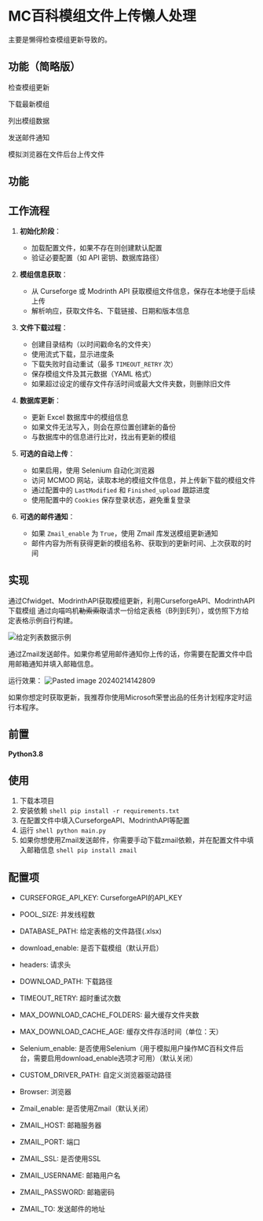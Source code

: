 # MC百科模组文件上传懒人处理
主要是懒得检查模组更新导致的。
## 功能（简略版）
检查模组更新

下载最新模组

列出模组数据

发送邮件通知

模拟浏览器在文件后台上传文件

## 功能

## 工作流程

1. **初始化阶段**：
   - 加载配置文件，如果不存在则创建默认配置
   - 验证必要配置（如 API 密钥、数据库路径）

2. **模组信息获取**：
   - 从 Curseforge 或 Modrinth API 获取模组文件信息，保存在本地便于后续上传
   - 解析响应，获取文件名、下载链接、日期和版本信息

3. **文件下载过程**：
   - 创建目录结构（以时间戳命名的文件夹）
   - 使用流式下载，显示进度条
   - 下载失败时自动重试（最多 `TIMEOUT_RETRY` 次）
   - 保存模组文件及其元数据（YAML 格式）
   - 如果超过设定的缓存文件存活时间或最大文件夹数，则删除旧文件

4. **数据库更新**：
   - 更新 Excel 数据库中的模组信息
   - 如果文件无法写入，则会在原位置创建新的备份
   - 与数据库中的信息进行比对，找出有更新的模组

5. **可选的自动上传**：
   - 如果启用，使用 Selenium 自动化浏览器
   - 访问 MCMOD 网站，读取本地的模组文件信息，并上传新下载的模组文件
   - 通过配置中的 `LastModified` 和 `Finished_upload` 跟踪进度
   - 使用配置中的 `Cookies` 保存登录状态，避免重复登录

6. **可选的邮件通知**：
   - 如果 `Zmail_enable` 为 `True`，使用 Zmail 库发送模组更新通知
   - 邮件内容为所有获得更新的模组名称、获取到的更新时间、上次获取的时间

## 实现
通过Cfwidget、ModrinthAPI获取模组更新，利用CurseforgeAPI、ModrinthAPI下载模组
通过向喵呜机~~勒索索取~~请求一份给定表格（B列到E列），或仿照下方给定表格示例自行构建。

![给定列表数据示例](https://github.com/IBeiKui/MCMOD-mod-updater/assets/50074117/0a1f0fb3-12ae-4f92-b429-7d1b5c61e7df)

通过Zmail发送邮件。如果你希望用邮件通知你上传的话，你需要在配置文件中启用邮箱通知并填入邮箱信息。

运行效果：
![Pasted image 20240214142809](https://github.com/IBeiKui/MCMOD-mod-updater/assets/50074117/116e2e48-403b-40d8-90ea-822ebcc99665)

如果你想定时获取更新，我推荐你使用Microsoft荣誉出品的任务计划程序定时运行本程序。

## 前置
**Python3.8**

## 使用
1. 下载本项目
2. 安装依赖
```shell pip install -r requirements.txt```
3. 在配置文件中填入CurseforgeAPI、ModrinthAPI等配置
4. 运行
```shell python main.py```
5. 如果你想使用Zmail发送邮件，你需要手动下载zmail依赖，并在配置文件中填入邮箱信息
```shell pip install zmail```

## 配置项
- CURSEFORGE_API_KEY: CurseforgeAPI的API_KEY
- POOL_SIZE: 并发线程数
- DATABASE_PATH: 给定表格的文件路径(.xlsx)

- download_enable: 是否下载模组（默认开启）
- headers: 请求头
- DOWNLOAD_PATH: 下载路径
- TIMEOUT_RETRY: 超时重试次数
- MAX_DOWNLOAD_CACHE_FOLDERS: 最大缓存文件夹数
- MAX_DOWNLOAD_CACHE_AGE: 缓存文件存活时间（单位：天）


- Selenium_enable: 是否使用Selenium（用于模拟用户操作MC百科文件后台，需要启用download_enable选项才可用）（默认关闭）
- CUSTOM_DRIVER_PATH: 自定义浏览器驱动路径
- Browser: 浏览器


- Zmail_enable: 是否使用Zmail（默认关闭）
- ZMAIL_HOST: 邮箱服务器
- ZMAIL_PORT: 端口
- ZMAIL_SSL: 是否使用SSL
- ZMAIL_USERNAME: 邮箱用户名
- ZMAIL_PASSWORD: 邮箱密码
- ZMAIL_TO: 发送邮件的地址

